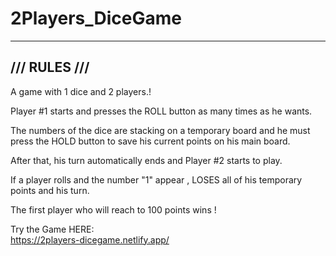 # 2Players_DiceGame

------------------
 /// RULES ///
-----------------


A game with 1 dice and 2 players.!

Player #1 starts and presses the ROLL button as many times as he wants.

The numbers of the dice are stacking on a temporary board and he must press the HOLD button to save his current points on his main board.

After that, his turn automatically ends and Player #2 starts to play.

If a player rolls and the number "1" appear , LOSES all of his temporary points and his turn.

The first player who will reach to 100 points wins !



Try the Game HERE:  
https://2players-dicegame.netlify.app/

